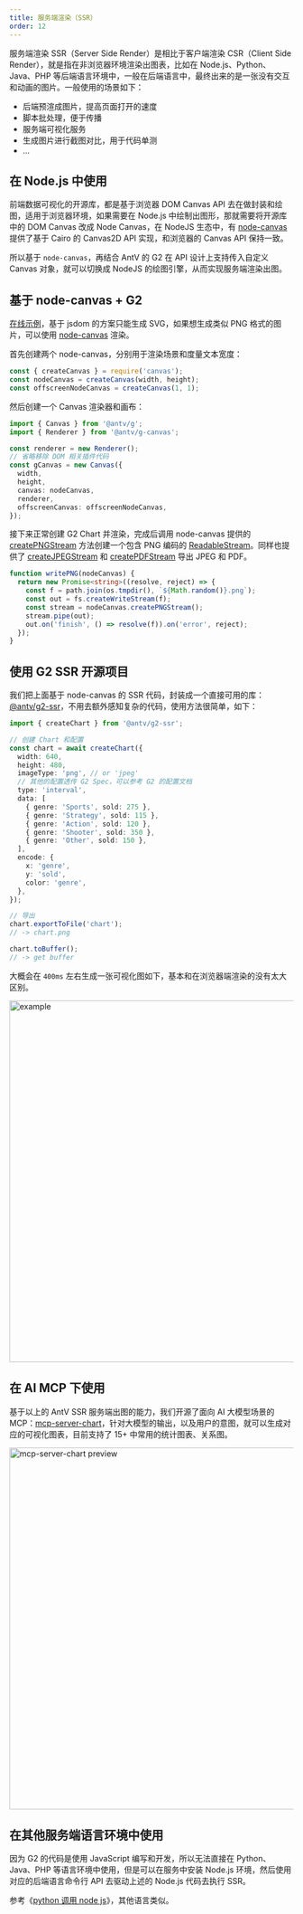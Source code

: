 ```yaml
---
title: 服务端渲染（SSR）
order: 12
---
```


服务端渲染 SSR（Server Side Render）是相比于客户端渲染 CSR（Client Side Render），就是指在非浏览器环境渲染出图表，比如在 Node.js、Python、Java、PHP 等后端语言环境中，一般在后端语言中，最终出来的是一张没有交互和动画的图片。一般使用的场景如下：

- 后端预渲成图片，提高页面打开的速度
- 脚本批处理，便于传播
- 服务端可视化服务
- 生成图片进行截图对比，用于代码单测
- ...

## 在 Node.js 中使用

前端数据可视化的开源库，都是基于浏览器 DOM Canvas API 去在做封装和绘图，适用于浏览器环境，如果需要在 Node.js 中绘制出图形，那就需要将开源库中的 DOM Canvas 改成 Node Canvas，在 NodeJS 生态中，有 [node-canvas](https://github.com/Automattic/node-canvas) 提供了基于 Cairo 的 Canvas2D API 实现，和浏览器的 Canvas API 保持一致。

所以基于 `node-canvas`，再结合 AntV 的 G2 在 API 设计上支持传入自定义 Canvas 对象，就可以切换成 NodeJS 的绘图引擎，从而实现服务端渲染出图。

## 基于 node-canvas + G2

[在线示例](https://stackblitz.com/edit/stackblitz-starters-evrvef?file=index.js)，基于 jsdom 的方案只能生成 SVG，如果想生成类似 PNG 格式的图片，可以使用 [node-canvas](https://github.com/Automattic/node-canvas) 渲染。

首先创建两个 node-canvas，分别用于渲染场景和度量文本宽度：

```ts
const { createCanvas } = require('canvas');
const nodeCanvas = createCanvas(width, height);
const offscreenNodeCanvas = createCanvas(1, 1);
```

然后创建一个 Canvas 渲染器和画布：

```ts
import { Canvas } from '@antv/g';
import { Renderer } from '@antv/g-canvas';

const renderer = new Renderer();
// 省略移除 DOM 相关插件代码
const gCanvas = new Canvas({
  width,
  height,
  canvas: nodeCanvas,
  renderer,
  offscreenCanvas: offscreenNodeCanvas,
});
```

接下来正常创建 G2 Chart 并渲染，完成后调用 node-canvas 提供的 [createPNGStream](https://github.com/Automattic/node-canvas#canvascreatepngstream) 方法创建一个包含 PNG 编码的 [ReadableStream](https://nodejs.org/api/stream.html#stream_class_stream_readable)。同样也提供了 [createJPEGStream](https://github.com/Automattic/node-canvas#canvascreatejpegstream) 和 [createPDFStream](https://github.com/Automattic/node-canvas#canvascreatepdfstream) 导出 JPEG 和 PDF。

```ts
function writePNG(nodeCanvas) {
  return new Promise<string>((resolve, reject) => {
    const f = path.join(os.tmpdir(), `${Math.random()}.png`);
    const out = fs.createWriteStream(f);
    const stream = nodeCanvas.createPNGStream();
    stream.pipe(out);
    out.on('finish', () => resolve(f)).on('error', reject);
  });
}
```

## 使用 G2 SSR 开源项目

我们把上面基于 node-canvas 的 SSR 代码，封装成一个直接可用的库： [@antv/g2-ssr](https://github.com/antvis/g2-extensions/blob/master/ssr/README.md)，不用去额外感知复杂的代码，使用方法很简单，如下：

```ts
import { createChart } from '@antv/g2-ssr';

// 创建 Chart 和配置
const chart = await createChart({
  width: 640,
  height: 480,
  imageType: 'png', // or 'jpeg'
  // 其他的配置透传 G2 Spec，可以参考 G2 的配置文档
  type: 'interval',
  data: [
    { genre: 'Sports', sold: 275 },
    { genre: 'Strategy', sold: 115 },
    { genre: 'Action', sold: 120 },
    { genre: 'Shooter', sold: 350 },
    { genre: 'Other', sold: 150 },
  ],
  encode: {
    x: 'genre',
    y: 'sold',
    color: 'genre',
  },
});

// 导出
chart.exportToFile('chart');
// -> chart.png

chart.toBuffer();
// -> get buffer
```

大概会在 `400ms` 左右生成一张可视化图如下，基本和在浏览器端渲染的没有太大区别。

<img src="https://mdn.alipayobjects.com/huamei_qa8qxu/afts/img/A*XqCnTbkpAkQAAAAAAAAAAAAADmJ7AQ/fmt.webp" width="640" alt="example">

## 在 AI MCP 下使用

基于以上的 AntV SSR 服务端出图的能力，我们开源了面向 AI 大模型场景的 MCP：[mcp-server-chart](https://github.com/antvis/mcp-server-chart)，针对大模型的输出，以及用户的意图，就可以生成对应的可视化图表，目前支持了 15+ 中常用的统计图表、关系图。

<img width="640" alt="mcp-server-chart preview" src="https://mdn.alipayobjects.com/huamei_qa8qxu/afts/img/A*ZlzKQKoJzsYAAAAAAAAAAAAAemJ7AQ/fmt.webp" />

## 在其他服务端语言环境中使用

因为 G2 的代码是使用 JavaScript 编写和开发，所以无法直接在 Python、Java、PHP 等语言环境中使用，但是可以在服务中安装 Node.js 环境，然后使用对应的后端语言命令行 API 去驱动上述的 Node.js 代码去执行 SSR。

参考《[python 调用 node js](https://juejin.cn/s/python%20%E8%B0%83%E7%94%A8%20node%20js)》，其他语言类似。
